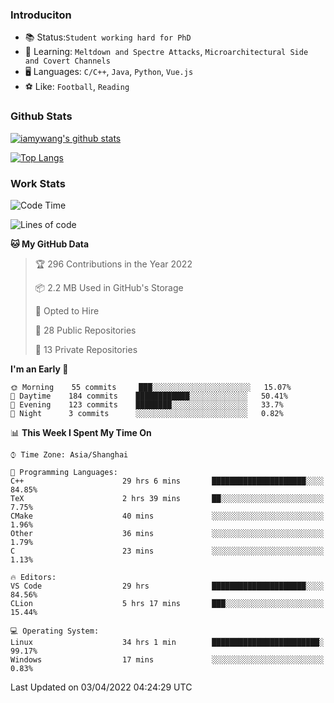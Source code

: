 ### Introduciton

- 📚 Status:`Student working hard for PhD`
- 🔎 Learning: `Meltdown and Spectre Attacks`, `Microarchitectural Side and Covert Channels`
- 🖥️ Languages: `C/C++`, `Java`, `Python`, `Vue.js`
- ⚽ Like: `Football`, `Reading`

### Github Stats

[![iamywang's github stats](https://github-readme-stats.vercel.app/api?username=iamywang&count_private=true&show_icons=true)]()

[![Top Langs](https://github-readme-stats.vercel.app/api/top-langs/?username=iamywang&layout=compact)]()

### Work Stats

<!--START_SECTION:waka-->
![Code Time](http://img.shields.io/badge/Code%20Time-234%20hrs%2054%20mins-blue)

![Lines of code](https://img.shields.io/badge/From%20Hello%20World%20I%27ve%20Written-523%20Thousand%20lines%20of%20code-blue)

**🐱 My GitHub Data** 

> 🏆 296 Contributions in the Year 2022
 > 
> 📦 2.2 MB Used in GitHub's Storage 
 > 
> 💼 Opted to Hire
 > 
> 📜 28 Public Repositories 
 > 
> 🔑 13 Private Repositories  
 > 
**I'm an Early 🐤** 

```text
🌞 Morning    55 commits     ███░░░░░░░░░░░░░░░░░░░░░░   15.07% 
🌆 Daytime    184 commits    ████████████░░░░░░░░░░░░░   50.41% 
🌃 Evening    123 commits    ████████░░░░░░░░░░░░░░░░░   33.7% 
🌙 Night      3 commits      ░░░░░░░░░░░░░░░░░░░░░░░░░   0.82%

```


📊 **This Week I Spent My Time On** 

```text
⌚︎ Time Zone: Asia/Shanghai

💬 Programming Languages: 
C++                      29 hrs 6 mins       █████████████████████░░░░   84.85% 
TeX                      2 hrs 39 mins       ██░░░░░░░░░░░░░░░░░░░░░░░   7.75% 
CMake                    40 mins             ░░░░░░░░░░░░░░░░░░░░░░░░░   1.96% 
Other                    36 mins             ░░░░░░░░░░░░░░░░░░░░░░░░░   1.79% 
C                        23 mins             ░░░░░░░░░░░░░░░░░░░░░░░░░   1.13%

🔥 Editors: 
VS Code                  29 hrs              █████████████████████░░░░   84.56% 
CLion                    5 hrs 17 mins       ███░░░░░░░░░░░░░░░░░░░░░░   15.44%

💻 Operating System: 
Linux                    34 hrs 1 min        ████████████████████████░   99.17% 
Windows                  17 mins             ░░░░░░░░░░░░░░░░░░░░░░░░░   0.83%

```


 Last Updated on 03/04/2022 04:24:29 UTC
<!--END_SECTION:waka-->
